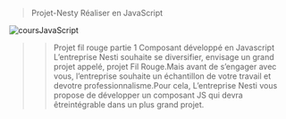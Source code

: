 >Projet-Nesty
>Réaliser en JavaScript

![coursJavaScript](https://delperie.needemand.com/images/Presentation.jpg)



>>Projet fil rouge partie 1
>Composant développé en Javascript
L’entreprise Nesti souhaite se diversifier, envisage un grand projet appelé, projet Fil Rouge.Mais avant de s’engager avec vous, l’entreprise souhaite un échantillon de votre travail et devotre professionnalisme.Pour cela, L’entreprise Nesti vous propose de développer un composant JS qui devra êtreintégrable dans un plus grand projet.

